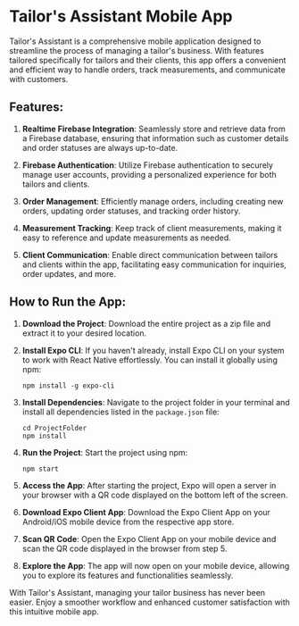 # Tailor's Assistant Mobile App

Tailor's Assistant is a comprehensive mobile application designed to streamline the process of managing a tailor's business. With features tailored specifically for tailors and their clients, this app offers a convenient and efficient way to handle orders, track measurements, and communicate with customers.

## Features:

1. **Realtime Firebase Integration**: Seamlessly store and retrieve data from a Firebase database, ensuring that information such as customer details and order statuses are always up-to-date.

2. **Firebase Authentication**: Utilize Firebase authentication to securely manage user accounts, providing a personalized experience for both tailors and clients.

3. **Order Management**: Efficiently manage orders, including creating new orders, updating order statuses, and tracking order history.

4. **Measurement Tracking**: Keep track of client measurements, making it easy to reference and update measurements as needed.

5. **Client Communication**: Enable direct communication between tailors and clients within the app, facilitating easy communication for inquiries, order updates, and more.

## How to Run the App:

1. **Download the Project**: Download the entire project as a zip file and extract it to your desired location.

2. **Install Expo CLI**: If you haven't already, install Expo CLI on your system to work with React Native effortlessly. You can install it globally using npm:
   ```
   npm install -g expo-cli
   ```

3. **Install Dependencies**: Navigate to the project folder in your terminal and install all dependencies listed in the `package.json` file:
   ```
   cd ProjectFolder
   npm install
   ```

4. **Run the Project**: Start the project using npm:
   ```
   npm start
   ```

5. **Access the App**: After starting the project, Expo will open a server in your browser with a QR code displayed on the bottom left of the screen.

6. **Download Expo Client App**: Download the Expo Client App on your Android/iOS mobile device from the respective app store.

7. **Scan QR Code**: Open the Expo Client App on your mobile device and scan the QR code displayed in the browser from step 5.

8. **Explore the App**: The app will now open on your mobile device, allowing you to explore its features and functionalities seamlessly.

With Tailor's Assistant, managing your tailor business has never been easier. Enjoy a smoother workflow and enhanced customer satisfaction with this intuitive mobile app.
